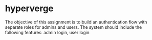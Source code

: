 # hyperverge
The objective of this assignment is to build an authentication flow with separate roles for admins and users. The system should include the following features: admin login, user login
